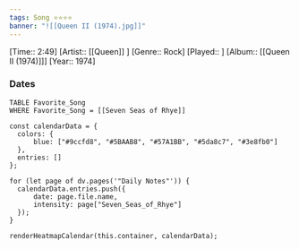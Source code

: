 ```yaml
---
tags: Song ⭐⭐⭐⭐ 
banner: "![[Queen II (1974).jpg]]"
---
```

[Time:: 2:49]
[Artist:: [[Queen]] ]
[Genre:: Rock]
[Played:: ]
[Album:: [[Queen II (1974)]]]
[Year:: 1974]
### Dates
````dataview
TABLE Favorite_Song
WHERE Favorite_Song = [[Seven Seas of Rhye]]
````
  ```dataviewjs
const calendarData = { 
	colors: { 
		blue: ["#9ccfd8", "#5BAAB8", "#57A1BB", "#5da8c7", "#3e8fb0"] 
	}, 
	entries: [] 
}; 

for (let page of dv.pages('"Daily Notes"')) { 
	calendarData.entries.push({ 
		date: page.file.name, 
		intensity: page["Seven_Seas_of_Rhye"]
	}); 
} 

renderHeatmapCalendar(this.container, calendarData);
```

